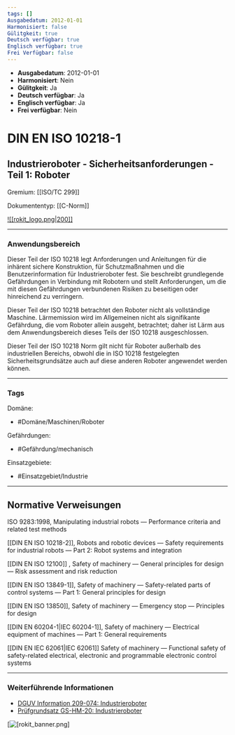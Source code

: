 ```yaml
---
tags: []
Ausgabedatum: 2012-01-01
Harmonisiert: false
Gülitgkeit: true
Deutsch verfügbar: true
Englisch verfügbar: true
Frei Verfügbar: false
---
```


- **Ausgabedatum**: 2012-01-01
- **Harmonisiert**: Nein
- **Gülitgkeit**: Ja
- **Deutsch verfügbar**: Ja
- **Englisch verfügbar**: Ja
- **Frei verfügbar**: Nein

# DIN EN ISO 10218-1
## Industrieroboter - Sicherheitsanforderungen - Teil 1: Roboter

Gremium: [[ISO/TC 299]]

Dokumententyp: [[C-Norm]]

[![[rokit_logo.png|200]]](https://public-robots.de/)
***
### Anwendungsbereich
Dieser Teil der ISO 10218 legt Anforderungen und Anleitungen für die inhärent sichere Konstruktion, für Schutzmaßnahmen und die Benutzerinformation für Industrieroboter fest. Sie beschreibt grundlegende Gefährdungen in Verbindung mit Robotern und stellt Anforderungen, um die mit diesen Gefährdungen verbundenen Risiken zu beseitigen oder hinreichend zu verringern.

Dieser Teil der ISO 10218 betrachtet den Roboter nicht als vollständige Maschine. Lärmemission wird im Allgemeinen nicht als signifikante Gefährdung, die vom Roboter allein ausgeht, betrachtet; daher ist Lärm aus dem Anwendungsbereich dieses Teils der ISO 10218 ausgeschlossen. 

Dieser Teil der ISO 10218 Norm gilt nicht für Roboter außerhalb des industriellen Bereichs, obwohl die in ISO 10218 festgelegten Sicherheitsgrundsätze auch auf diese anderen Roboter angewendet werden können.

***
### Tags

Domäne:
- #Domäne/Maschinen/Roboter 

Gefährdungen:
- #Gefährdung/mechanisch  

Einsatzgebiete:
- #Einsatzgebiet/Industrie 



***
## Normative Verweisungen

ISO 9283:1998, Manipulating industrial robots — Performance criteria and related test methods

[[DIN EN ISO 10218-2]], Robots and robotic devices — Safety requirements for industrial robots — Part 2: Robot systems and integration

[[DIN EN ISO 12100]] , Safety of machinery — General principles for design — Risk assessment and risk reduction

[[DIN EN ISO 13849-1]], Safety of machinery — Safety-related parts of control systems — Part 1: General principles for design

[[DIN EN ISO 13850]], Safety of machinery — Emergency stop — Principles for design

[[DIN EN 60204-1|IEC 60204-1]], Safety of machinery — Electrical equipment of machines — Part 1: General requirements

[[DIN EN IEC 62061|IEC 62061]] Safety of machinery — Functional safety of safety-related electrical, electronic and programmable electronic control systems


***
### Weiterführende Informationen

- [DGUV Information 209-074: Industrieroboter](https://publikationen.dguv.de/regelwerk/dguv-informationen/270/industrieroboter)
- [Prüfgrundsatz GS-HM-20: Industrieroboter](https://www.dguv.de/dguv-test/prod-pruef-zert/pruefgrundsaetze-erfahrung/pruefgrundsaetze/holz-und-metall/index.jsp)

[![[rokit_banner.png]](https://public-robots.de/)
